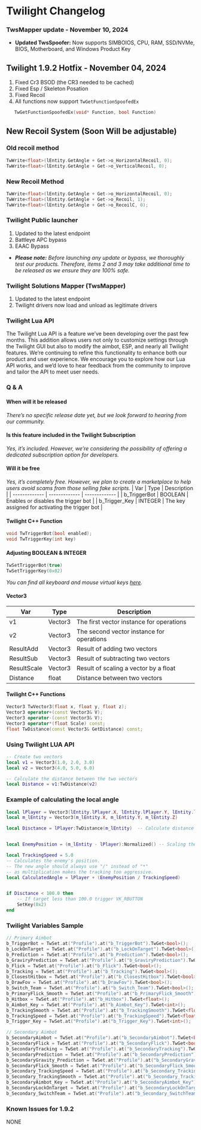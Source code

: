 # Twilight Changelog
### TwsMapper update - November 10, 2024
- **Updated TwsSpoofer:**
Now supports SIMBOIOS, CPU, RAM, SSD/NVMe, BIOS, Motherboard, and Windows Product Key
## Twilight 1.9.2 Hotfix - November 04, 2024
1. Fixed Cr3 BSOD (the CR3 needed to be cached)
2. Fixed Esp / Skeleton Posation
3. Fixed Recoil
4. All functions now support `TwGetFunctionSpoofedEx`
```cpp
   TwGetFunctionSpoofedEx(void* Function, bool Function)
```

## New Recoil System (Soon Will be adjustable)

### Old recoil method
```cpp
TwWrite<float>(lEntity.GetAngle + Get->o_HorizontalRecoil, 0);
TwWrite<float>(lEntity.GetAngle + Get->o_VerticalRecoil, 0);
```

### New Recoil Method
```cpp
TwWrite<float>(lEntity.GetAngle + Get->o_HorizontalRecoil, 0);
TwWrite<float>(lEntity.GetAngle + Get->o_Recoil, 1);
TwWrite<float>(lEntity.GetAngle + Get->o_RecoilC, 0);
```
### Twilight Public launcher
1. Updated to the latest endpoint
2. Battleye APC bypass
3. EAAC Bypass

- _**Please note:** Before launching any update or bypass, we thoroughly test our products. Therefore, items 2 and 3 may take additional time to be released as we ensure they are 100% safe._

### Twilight Solutions Mapper (TwsMapper)
1. Updated to the latest endpoint 
2. Twilight drivers now load and unload as legitimate drivers
### Twilight Lua API
The Twilight Lua API is a feature we’ve been developing over the past few months. This addition allows users not only to customize settings through the Twilight GUI but also to modify the aimbot, ESP, and nearly all Twilight features. We’re continuing to refine this functionality to enhance both our product and user experience. We encourage you to explore how our Lua API works, and we’d love to hear feedback from the community to improve and tailor the API to meet user needs.

### Q & A 
#### When will it be released 
_There’s no specific release date yet, but we look forward to hearing from our community._

#### Is this feature included in the Twilight Subscription
_Yes, it’s included. However, we’re considering the possibility of offering a dedicated subscription option for developers._

#### Will it be free
_Yes, it’s completely free. However, we plan to create a marketplace to help users avoid scams from those selling fake scripts._
| Var | Type | Description |
| ------------- | ------------- | ------------- |
| b_TriggerBot   | BOOLEAN  | Enables or disables the trigger bot  |
| b_Trigger_Key   | INTEGER  | The key assigned for activating the trigger bot  |

#### Twilight C++ Function 
```cpp
void TwTriggerBot(bool enabled);
void TwTriggerKey(int key)
```
#### Adjusting BOOLEAN & INTEGER 
```lua
TwSetTriggerBot(true)
TwSetTriggerKey(0x02)
```
_You can find all keyboard and mouse virtual keys [here](https://learn.microsoft.com/en-us/windows/win32/inputdev/virtual-key-codes)._

#### Vector3 
| Var  | Type | Description |
| ------------- | ------------- | ------------- |
| v1  | Vector3  | The first vector instance for operations  |
| v2  | Vector3  | The second vector instance for operations  |
| ResultAdd  | Vector3  | Result of adding two vectors  |
| ResultSub  | Vector3  | Result of subtracting two vectors  |
| ResultScale  | Vector3  | Result of scaling a vector by a float  |
| Distance  | float  | Distance between two vectors  |

#### Twilight C++ Functions 
```cpp
Vector3 TwVector3(float x, float y, float z);
Vector3 operator+(const Vector3& V);
Vector3 operator-(const Vector3& V);
Vector3 operator*(float Scale) const;
float TwDistance(const Vector3& GetDistance) const; 
```
### Using Twilight LUA API
```lua
-- Create two vectors
local v1 = Vector3(1.0, 2.0, 3.0)
local v2 = Vector3(4.0, 5.0, 6.0)

-- Calculate the distance between the two vectors
local Distance = v1:TwDistance(v2)
```

### Example of calculating the local angle 
```lua
local lPlayer = Vector3(lEntity.lPlayer.X, lEntity.lPlayer.Y, lEntity.lPlayer.Z)  -- Local player position
local m_lEntity = Vector3(m_lEntity.X, m_lEntity.Y, m_lEntity.Z)                  -- Target enemy position

local Disctance = lPlayer:TwDistance(m_lEntity)  -- Calculate distance to the enemy


local EnemyPosition = (m_lEntity - lPlayer):Normalized() -- Scaling the direction of the vector

local TrackingSpeed = 5.0
-- Calculates the enemy's position.
-- The new angle should always use "/" instead of "*"
-- as multiplication makes the tracking too aggressive.
local CalculatedAngle = lPlayer + (EnemyPosition / TrackingSpeed)  


if Disctance < 100.0 then
    -- If target less than 100.0 trigger VK_RBUTTON
    SetKey(0x2) 
end
```
### Twilight Variables Sample
```cpp
// Primary Aimbot 
b_TriggerBot = TwSet.at("Profile").at("b_TriggerBot").TwGet<bool>(); 
b_LockOnTarget = TwSet.at("Profile").at("b_LockOnTarget").TwGet<bool>(); 
b_Prediction = TwSet.at("Profile").at("b_Prediction").TwGet<bool>(); 
b_GraviryPrediction = TwSet.at("Profile").at("b_GraviryPrediction").TwGet<bool>(); 
b_Flick = TwSet.at("Profile").at("b_Flick").TwGet<bool>(); 
b_Tracking = TwSet.at("Profile").at("b_Tracking").TwGet<bool>(); 
b_ClosestHitbox = TwSet.at("Profile").at("b_ClosestHitbox").TwGet<bool>(); 
b_DrawFov = TwSet.at("Profile").at("b_DrawFov").TwGet<bool>(); 
b_Switch_Team = TwSet.at("Profile").at("b_Switch_Team").TwGet<bool>(); 
b_PrimaryFlick_Smooth = TwSet.at("Profile").at("b_PrimaryFlick_Smooth").TwGet<float>(); 
b_Hitbox = TwSet.at("Profile").at("b_Hitbox").TwGet<float>();  
b_Aimbot_Key = TwSet.at("Profile").at("b_Aimbot_Key").TwGet<int>(); 
b_TrackingSmooth = TwSet.at("Profile").at("b_TrackingSmooth").TwGet<float>(); 
b_TrackingSpeed = TwSet.at("Profile").at("b_TrackingSpeed").TwGet<float>(); 
b_Trigger_Key = TwSet.at("Profile").at("b_Trigger_Key").TwGet<int>(); 

// Secondary Aimbot 
b_SecondaryAimbot = TwSet.at("Profile").at("b_SecondaryAimbot").TwGet<bool>(); 
b_SecondaryFlick = TwSet.at("Profile").at("b_SecondaryFlick").TwGet<bool>(); 
b_SecondaryTracking = TwSet.at("Profile").at("b_SecondaryTracking").TwGet<bool>(); 
b_SecondaryPrediction = TwSet.at("Profile").at("b_SecondaryPrediction").TwGet<bool>(); 
b_SecondaryGravity_Prediction = TwSet.at("Profile").at("b_SecondaryGravity_Prediction").TwGet<bool>(); 
b_SecondaryFlick_Smooth = TwSet.at("Profile").at("b_SecondaryFlick_Smooth").TwGet<float>(); 
b_Secondary_TrackingSpeed = TwSet.at("Profile").at("b_Secondary_TrackingSpeed").TwGet<float>(); 
b_Secondary_TrackingSmooth = TwSet.at("Profile").at("b_Secondary_TrackingSmooth").TwGet<float>(); 
b_SecondaryAimbot_Key = TwSet.at("Profile").at("b_SecondaryAimbot_Key").TwGet<int>(); 
b_SecondaryLockOnTarget = TwSet.at("Profile").at("b_SecondaryLockOnTarget").TwGet<bool>(); 
b_Secondary_SwitchTeam = TwSet.at("Profile").at("b_Secondary_SwitchTeam").TwGet<bool>(); 

```
### Known Issues for 1.9.2
NONE


